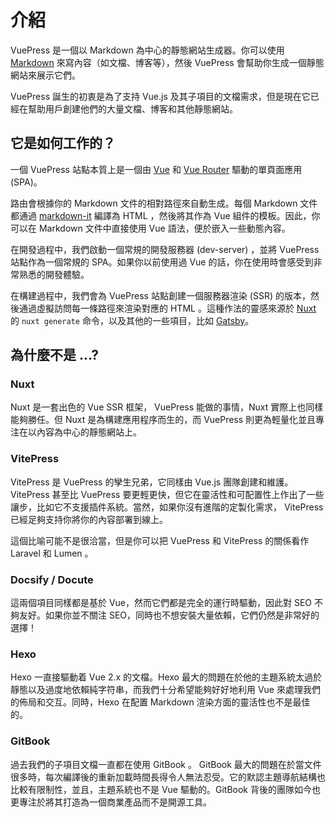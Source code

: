 # 介紹

VuePress 是一個以 Markdown 為中心的靜態網站生成器。你可以使用 [Markdown](https://zh.wikipedia.org/wiki/Markdown) 來寫內容（如文檔、博客等），然後 VuePress 會幫助你生成一個靜態網站來展示它們。

VuePress 誕生的初衷是為了支持 Vue.js 及其子項目的文檔需求，但是現在它已經在幫助用戶創建他們的大量文檔、博客和其他靜態網站。

## 它是如何工作的？

一個 VuePress 站點本質上是一個由 [Vue](https://vuejs.org/) 和 [Vue Router](https://router.vuejs.org) 驅動的單頁面應用 (SPA)。

路由會根據你的 Markdown 文件的相對路徑來自動生成。每個 Markdown 文件都通過 [markdown-it](https://github.com/markdown-it/markdown-it) 編譯為 HTML ，然後將其作為 Vue 組件的模板。因此，你可以在 Markdown 文件中直接使用 Vue 語法，便於嵌入一些動態內容。

在開發過程中，我們啟動一個常規的開發服務器 (dev-server) ，並將 VuePress 站點作為一個常規的 SPA。如果你以前使用過 Vue 的話，你在使用時會感受到非常熟悉的開發體驗。

在構建過程中，我們會為 VuePress 站點創建一個服務器渲染 (SSR) 的版本，然後通過虛擬訪問每一條路徑來渲染對應的 HTML 。這種作法的靈感來源於 [Nuxt](https://nuxtjs.org/) 的 `nuxt generate` 命令，以及其他的一些項目，比如 [Gatsby](https://www.gatsbyjs.org/)。

## 為什麼不是 ...?

### Nuxt

Nuxt 是一套出色的 Vue SSR 框架， VuePress 能做的事情，Nuxt 實際上也同樣能夠勝任。但 Nuxt 是為構建應用程序而生的，而 VuePress 則更為輕量化並且專注在以內容為中心的靜態網站上。

### VitePress

VitePress 是 VuePress 的孿生兄弟，它同樣由 Vue.js 團隊創建和維護。 VitePress 甚至比 VuePress 要更輕更快，但它在靈活性和可配置性上作出了一些讓步，比如它不支援插件系統。當然，如果你沒有進階的定製化需求， VitePress 已經足夠支持你將你的內容部署到線上。

這個比喻可能不是很洽當，但是你可以把 VuePress 和 VitePress 的關係看作 Laravel 和 Lumen 。

### Docsify / Docute

這兩個項目同樣都是基於 Vue，然而它們都是完全的運行時驅動，因此對 SEO 不夠友好。如果你並不關注 SEO，同時也不想安裝大量依賴，它們仍然是非常好的選擇！

### Hexo

Hexo 一直接驅動着 Vue 2.x 的文檔。Hexo 最大的問題在於他的主題系統太過於靜態以及過度地依賴純字符串，而我們十分希望能夠好好地利用 Vue 來處理我們的佈局和交互。同時，Hexo 在配置 Markdown 渲染方面的靈活性也不是最佳的。

### GitBook

過去我們的子項目文檔一直都在使用 GitBook 。 GitBook 最大的問題在於當文件很多時，每次編譯後的重新加載時間長得令人無法忍受。它的默認主題導航結構也比較有限制性，並且，主題系統也不是 Vue 驅動的。GitBook 背後的團隊如今也更專注於將其打造為一個商業產品而不是開源工具。
